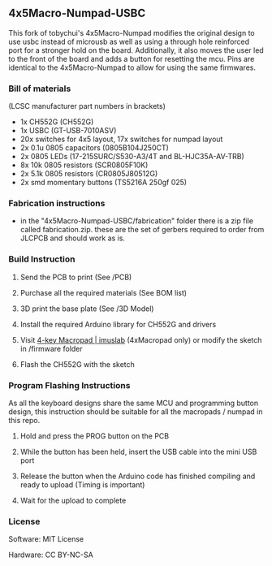 ## 4x5Macro-Numpad-USBC
This fork of tobychui's 4x5Macro-Numpad modifies the original design to use usbc instead of microusb as well as using a through hole reinforced port for a stronger hold on the board. Additionally, it also moves the user led to the front of the board and adds a button for resetting the mcu. Pins are identical to the 4x5Macro-Numpad to allow for using the same firmwares.

### Bill of materials
(LCSC manufacturer part numbers in brackets)
- 1x CH552G (CH552G)
- 1x USBC (GT-USB-7010ASV)
- 20x switches for 4x5 layout, 17x switches for numpad layout
- 2x 0.1u 0805 capacitors (0805B104J250CT)
- 2x 0805 LEDs (17-215SURC/S530-A3/4T and BL-HJC35A-AV-TRB)
- 8x 10k 0805 resistors (SCR0805F10K)
- 2x 5.1k 0805 resistors (CR0805J80512G)
- 2x smd momentary buttons (TS5216A 250gf 025)

### Fabrication instructions
- in the "4x5Macro-Numpad-USBC/fabrication" folder there is a zip file called fabrication.zip. these are the set of gerbers required to order from JLCPCB and should work as is.




### Build Instruction

1. Send the PCB to print (See /PCB)

2. Purchase all the required materials (See BOM list)

3. 3D print the base plate (See /3D Model)

4. Install the required Arduino library for CH552G and drivers

5. Visit [4-key Macropad | imuslab](https://tobychui.github.io/4xMacropad/) (4xMacropad only) or modify the sketch in /firmware folder

6. Flash the CH552G with the sketch

### Program Flashing Instructions

As all the keyboard designs share the same MCU and programming button design, this instruction should be suitable for all the macropads / numpad in this repo.

1. Hold and press the PROG button on the PCB

2. While the button has been held, insert the USB cable into the mini USB port

3. Release the button when the Arduino code has finished compiling and ready to upload (Timing is important)

4. Wait for the upload to complete

### License

Software: MIT License

Hardware: CC BY-NC-SA
